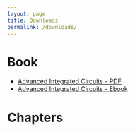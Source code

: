 ```yaml
---
layout: page 
title: Downloads
permalink: /downloads/ 
---
```


# Book

- [Advanced Integrated Circuits - PDF](/aic2026/assets/aic.pdf)
- [Advanced Integrated Circuits - Ebook](/aic2026/assets/aic.epub)


# Chapters 

